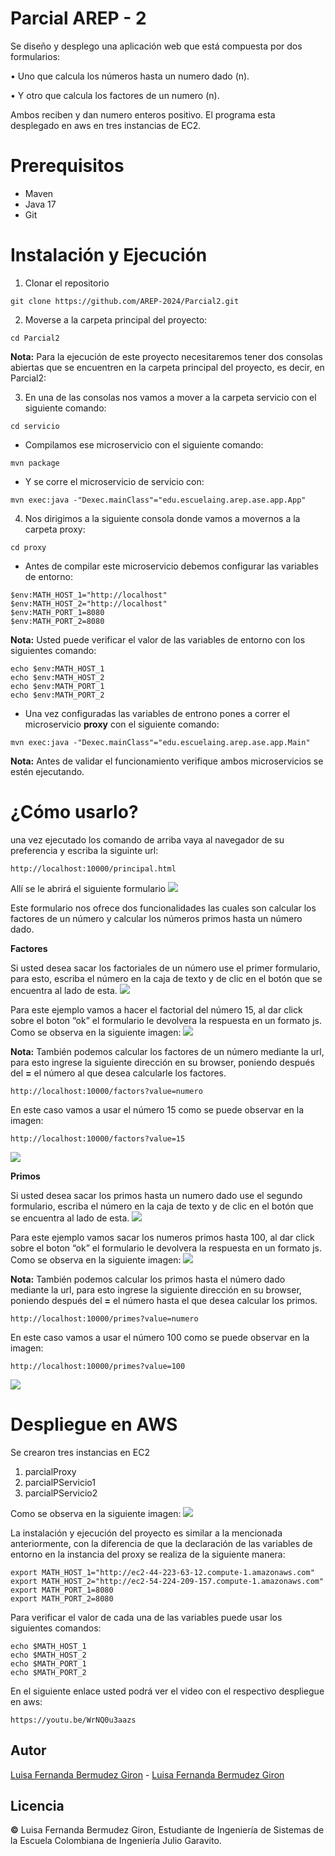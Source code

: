 # Parcial AREP - 2

Se diseño y desplego una aplicación web que está compuesta por dos formularios:

•	Uno que calcula los números hasta un numero dado (n).

•	Y otro que calcula los factores de un numero (n).

Ambos reciben y dan numero enteros positivo. El programa esta desplegado en aws en tres instancias de EC2.

# Prerequisitos

* Maven
* Java 17
* Git

# Instalación y Ejecución

1. Clonar el repositorio

```
git clone https://github.com/AREP-2024/Parcial2.git
```

2. Moverse a la carpeta principal del proyecto:

```
cd Parcial2
```

**Nota:** Para la ejecución de este proyecto necesitaremos tener dos consolas abiertas que se encuentren en la carpeta principal del proyecto, es decir, en Parcial2:

3. En una de las consolas nos vamos a mover a la carpeta servicio con el siguiente comando:

```
cd servicio
```

* Compilamos ese microservicio con el siguiente comando:

```
mvn package
```

* Y se corre el microservicio de servicio con:

```
mvn exec:java -"Dexec.mainClass"="edu.escuelaing.arep.ase.app.App"
```

4. Nos dirigimos a la siguiente consola donde vamos a movernos a la carpeta proxy:

```
cd proxy
```

* Antes de compilar este microservicio debemos configurar las variables de entorno:

```
$env:MATH_HOST_1="http://localhost"
$env:MATH_HOST_2="http://localhost"
$env:MATH_PORT_1=8080
$env:MATH_PORT_2=8080
```

**Nota:** Usted puede verificar el valor de las variables de entorno con los siguientes comando:

```
echo $env:MATH_HOST_1
echo $env:MATH_HOST_2
echo $env:MATH_PORT_1
echo $env:MATH_PORT_2
```

* Una vez configuradas las variables de entrono pones a correr el microservicio **proxy** con el siguiente comando:

```
mvn exec:java -"Dexec.mainClass"="edu.escuelaing.arep.ase.app.Main"
```

**Nota:** Antes de validar el funcionamiento verifique ambos microservicios se estén ejecutando. 

# ¿Cómo usarlo?
una vez ejecutado los comando de arriba  vaya al navegador de su preferencia y escriba la siguinte url:

```
http://localhost:10000/principal.html
```
Allí se le abrirá el siguiente formulario 
![](imagenes/principal2.PNG)

Este formulario nos ofrece dos funcionalidades las cuales son calcular los factores de un número y calcular los números primos hasta un número dado.

**Factores**

Si usted desea sacar los factoriales de un número use el primer formulario, para esto, escriba el número en la caja de texto y de clic en el botón que se encuentra al lado de esta.
![](imagenes/Factorial2.PNG)

Para este ejemplo vamos a hacer el factorial del número 15, al dar click sobre el boton “ok” el formulario le devolvera la respuesta en un formato js. Como se observa en la siguiente imagen: 
![](imagenes/Factores_Numero2.PNG)

**Nota:** También podemos calcular los factores de un número mediante la url, para esto ingrese la siguiente dirección en su browser, poniendo después del **=** el número al que desea calcularle los factores. 
```
http://localhost:10000/factors?value=numero
```
En este caso vamos a usar el número 15 como se puede observar en la imagen:
```
http://localhost:10000/factors?value=15
```
![](imagenes/Factores_url2.PNG)


**Primos**

Si usted desea sacar los primos hasta un numero dado use el segundo formulario, escriba el número en la caja de texto y de clic en el botón que se encuentra al lado de esta.
![](imagenes/Primo2.PNG)

Para este ejemplo vamos sacar los numeros primos hasta 100, al dar click sobre el boton “ok” el formulario le devolvera la respuesta en un formato js. Como se observa en la siguiente imagen: 
![](imagenes/Primos_Numero2.PNG)

**Nota:** También podemos calcular los primos hasta el número dado mediante la url, para esto ingrese la siguiente dirección en su browser, poniendo después del **=** el número hasta el que desea calcular los primos.  
```
http://localhost:10000/primes?value=numero
```
En este caso vamos a usar el número 100 como se puede observar en la imagen:
```
http://localhost:10000/primes?value=100
```
![](imagenes/Primos_url2.PNG)

# Despliegue en AWS

Se crearon tres instancias en EC2
1. parcialProxy
2. parcialPServicio1
3. parcialPServicio2
 
Como se observa en la siguiente imagen:
![](imagenes/Instancias_aws.png)

La instalación y ejecución del proyecto es similar a la mencionada anteriormente, con la diferencia de que la declaración de las variables de entorno en la instancia del proxy se realiza de la siguiente manera:

```
export MATH_HOST_1="http://ec2-44-223-63-12.compute-1.amazonaws.com"
export MATH_HOST_2="http://ec2-54-224-209-157.compute-1.amazonaws.com"
export MATH_PORT_1=8080
export MATH_PORT_2=8080
```

Para verificar el valor de cada una de las variables puede usar los siguientes comandos: 

```
echo $MATH_HOST_1
echo $MATH_HOST_2
echo $MATH_PORT_1
echo $MATH_PORT_2
```
En el siguiente enlace usted podrá ver el video con el respectivo despliegue en aws:
```
https://youtu.be/WrNQ0u3aazs
```

## Autor
[Luisa Fernanda Bermudez Giron](https://www.linkedin.com/in/luisa-fernanda-bermudez-giron-b84001262/) - [Luisa Fernanda Bermudez Giron](https://github.com/LuisaGiron)

## Licencia 
**©** Luisa Fernanda Bermudez Giron, Estudiante de Ingeniería de Sistemas de la Escuela Colombiana de Ingeniería Julio Garavito.